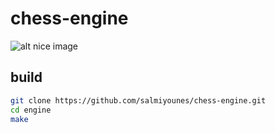 # chess-engine

![alt nice image](https://github.com/salmiyounes/chess-engine/blob/master/chess.png)

## build 

```sh
git clone https://github.com/salmiyounes/chess-engine.git
cd engine
make 




